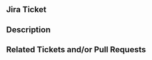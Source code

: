 <!--
     For Work In Progress Pull Requests, please use the Draft PR feature.

     For a timely review/response, please avoid force-pushing additional
     commits if your PR already received reviews or comments.
-->

## Jira Ticket
<!--
You MUST link a jira ticket or explain here why this is unticketed work
-->

## Description
<!--
Please describe the changes your pull request makes
-->

## Related Tickets and/or Pull Requests
<!--
For pull requests that have other related tickets or pull requests please list them here
-->

